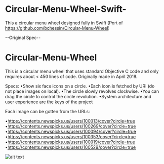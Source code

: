 # Circular-Menu-Wheel-Swift-
This a circular menu wheel designed fully in Swift (Port of https://github.com/bchessin/Circular-Menu-Wheel)

--Original Spec--

# Circular-Menu-Wheel
This is a circular menu wheel that uses standard Objective C code and only requires about < 450 lines of code. Originally made in April 2018.

Specs:
•Show six face icons on a circle.
•Each icon is fetched by URI (do not place images on local).
•The circle slowly revolves clockwise.
•You can drag the circle to control the circle revolution.
•System architecture and user experience are the keys of the project

Each image can be gotten from the URLs:

•https://contents.newspicks.us/users/100013/cover?circle=true
•https://contents.newspicks.us/users/100269/cover?circle=true
•https://contents.newspicks.us/users/100094/cover?circle=true
•https://contents.newspicks.us/users/100353/cover?circle=true
•https://contents.newspicks.us/users/100019/cover?circle=true
•https://contents.newspicks.us/users/100529/cover?circle=true

![alt text](https://image.ibb.co/fbrw6c/Screen_Shot_2018_04_07_at_12_45_38_AM.png)
